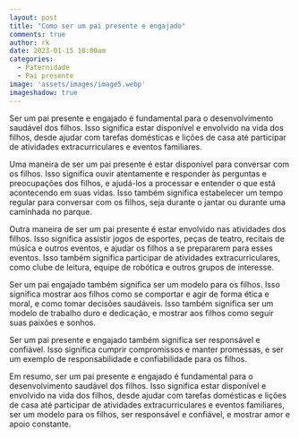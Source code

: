 ```yaml
---
layout: post
title: "Como ser um pai presente e engajado"
comments: true
author: rk
date: 2023-01-15 10:00am
categories:
  - Paternidade
  - Pai presente
image: 'assets/images/image5.webp'
imageshadow: true
---
```

Ser um pai presente e engajado é fundamental para o desenvolvimento saudável dos filhos. Isso significa estar disponível e envolvido na vida dos filhos, desde ajudar com tarefas domésticas e lições de casa até participar de atividades extracurriculares e eventos familiares.

Uma maneira de ser um pai presente é estar disponível para conversar com os filhos. Isso significa ouvir atentamente e responder às perguntas e preocupações dos filhos, e ajudá-los a processar e entender o que está acontecendo em suas vidas. Isso também significa estabelecer um tempo regular para conversar com os filhos, seja durante o jantar ou durante uma caminhada no parque.

Outra maneira de ser um pai presente é estar envolvido nas atividades dos filhos. Isso significa assistir jogos de esportes, peças de teatro, recitais de música e outros eventos, e ajudar os filhos a se prepararem para esses eventos. Isso também significa participar de atividades extracurriculares, como clube de leitura, equipe de robótica e outros grupos de interesse.

Ser um pai engajado também significa ser um modelo para os filhos. Isso significa mostrar aos filhos como se comportar e agir de forma ética e moral, e como tomar decisões saudáveis. Isso também significa ser um modelo de trabalho duro e dedicação, e mostrar aos filhos como seguir suas paixões e sonhos.

Ser um pai presente e engajado também significa ser responsável e confiável. Isso significa cumprir compromissos e manter promessas, e ser um exemplo de responsabilidade e confiabilidade para os filhos.

Em resumo, ser um pai presente e engajado é fundamental para o desenvolvimento saudável dos filhos. Isso significa estar disponível e envolvido na vida dos filhos, desde ajudar com tarefas domésticas e lições de casa até participar de atividades extracurriculares e eventos familiares, ser um modelo para os filhos, ser responsável e confiável, e mostrar amor e apoio constante.
